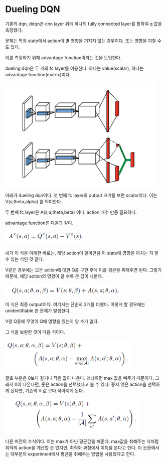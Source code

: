 # Dueling DQN

기존의 dqn, ddqn은 cnn layer 뒤에 하나의 fully connected layer를 통하여 q 값을 측정했다.

문제는 특정 state에서 action이 별 영향을 끼지치 않는 경우이다. 또는 영향을 끼칠 수도 있다.

이를 측정하기 위해 advantage function이라는 것을 도입한다.

dueling dqn은 두 개의 fc layer를 이용한다. 하나는 value(scalar), 하나는 advantage function(matrix)이다.

![1](./1.PNG)

아래가 dueling dqn이다. 첫 번째 fc layer의 output 크기를 보면 scalar이다. 이는 V(s;theta,alpha) 를 의미한다.

두 번째 fc layer은 A(s,a;theta,beta) 이다. action 개수 만큼 필요하다.

advantage function은 다음과 같다.

![2](./2.PNG)

내가 이 식을 이해한 바로는, 해당 action이 얼마만큼 이 state에 영향을 끼치는 지 알 수 있는 식인 것 같다.

V같은 경우에는 모든 action에 대한 Q를 구한 후에 이를 평균을 취해주면 된다. 그렇기 때문에, 해당 action의 영향이 클 수록 큰 값이 나온다.

![3](./3.PNG)

이 식은 최종 output이다. 여기서는 단순히 2개를 더했다. 이렇게 할 경우에는 unidentifiable 한 문제가 발생한다.

V랑 Q중에 무엇이 Q에 영향을 줬는지 알 수가 없다.

그 식을 보완한 것이 다음 식이다.

![4](./4.PNG)

괄호 부분은 0보다 같거나 작은 값이 나온다. 왜냐하면 max 값을 빼주기 때문이다. 그래서 0이 나온다면, 좋은 action을 선택했다고 볼 수 있다. 좋지 않은 action을 선택하게 된다면, 기존의 V 값 보다 작아지게 된다.

![5](./5.PNG)

다른 버전의 수식이다. 이는 max가 아닌 평균값을 빼준다. max값을 취해주는 식처럼 최적의 action을 계산할 순 없지만, 최적화 과정에서 이득을 본다고 한다. 이 논문에서는 대부분의 experiment에서 평균을 취해주는 방법을 사용했다고 한다.
